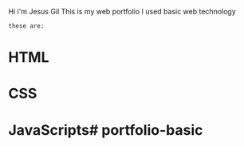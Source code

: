  Hi  i'm Jesus Gil This is my web portfolio 
    I used basic web technology

    these are:
# HTML
# CSS
# JavaScripts# portfolio-basic

